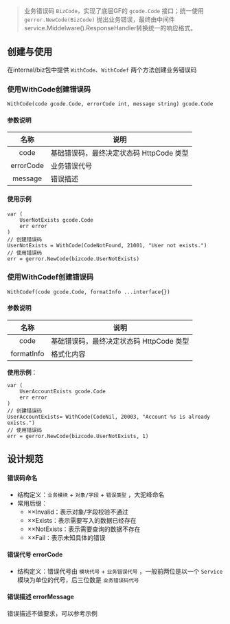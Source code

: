 > 业务错误码 `BizCode`，实现了底层GF的 `gcode.Code` 接口；统一使用 `gerror.NewCode(BizCode)` 抛出业务错误，最终由中间件service.Middelware().ResponseHandler转换统一的响应格式。

## 创建与使用

在internal/biz包中提供 `WithCode`、`WithCodef` 两个方法创建业务错误码

### 使用WithCode创建错误码

```
WithCode(code gcode.Code, errorCode int, message string) gcode.Code
```

#### 参数说明

 名称 | 说明
:------:|------
code  | 基础错误码，最终决定状态码 HttpCode 类型
errorCode | 业务错误代号
message | 错误描述

#### 使用示例

```golang
var (
	UserNotExists gcode.Code
	err error
)
// 创建错误码
UserNotExists = WithCode(CodeNotFound, 21001, "User not exists.")
// 使用错误码
err = gerror.NewCode(bizcode.UserNotExists)
```

### 使用WithCodef创建错误码

```
WithCodef(code gcode.Code, formatInfo ...interface{})
```

#### 参数说明

 名称 | 说明
:------:|------
code  | 基础错误码，最终决定状态码 HttpCode 类型
formatInfo | 格式化内容


**使用示例**：

```golang
var (
	UserAccountExists gcode.Code
	err error
)
// 创建错误码
UserAccountExists= WithCode(CodeNil, 20003, "Account %s is already exists.")
// 使用错误码
err = gerror.NewCode(bizcode.UserNotExists, 1)
```

## 设计规范

#### 错误码命名

- 结构定义：`业务模块` + `对象/字段` + `错误类型` ，大驼峰命名
- 常用后缀：
	- ××Invalid：表示对象/字段校验不通过
	- ××Exists：表示需要写入的数据已经存在
	- ××NotExists：表示需要查询的数据不存在
	- ××Fail：表示未知具体的错误

#### 错误代号 errorCode

- 结构定义：错误代号由 `模块代号` +  `业务错误代号` ，一般前两位是以一个 `Service` 模块为单位的代号，后三位数是 `业务错误码代号`

#### 错误描述 errorMessage

错误描述不做要求，可以参考示例
